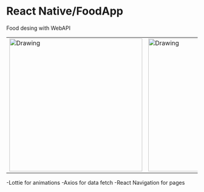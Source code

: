 # React Native/FoodApp
 Food desing with WebAPI
 
 <table><tr>
<td> <img src="https://user-images.githubusercontent.com/81930281/158252766-d429c28d-101e-43b6-816b-4b3b7e33f3c3.png" alt="Drawing" style="width: 350px;"/> </td>
<td> <img src="https://user-images.githubusercontent.com/81930281/158252780-5d76b928-d5fb-4919-8aec-07d98c897121.png" alt="Drawing" style="width: 350px;"/> </td>
<td> <img src="https://user-images.githubusercontent.com/81930281/158252790-58805226-012d-44c1-97cc-e82c6dd502c3.png" alt="Drawing" style="width: 350px;"/> </td>
</tr></table>

-Lottie for animations
-Axios for data fetch
-React Navigation for pages
